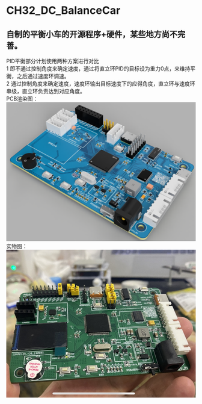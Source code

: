 # CH32_DC_BalanceCar
##  自制的平衡小车的开源程序+硬件，某些地方尚不完善。
PID平衡部分计划使用两种方案进行对比  
1 即不通过控制角度来确定速度，通过将直立环PID的目标设为重力0点，来维持平衡，之后通过速度环调速。  
2 通过控制角度来确定速度，速度环输出目标速度下的应得角度，直立环与速度环串级，直立环负责达到对应角度。  
PCB渲染图：   
![image1](e37d1467-8ae9-48a0-a027-8bc2320a6e66.PNG)   
实物图：   
![image1](85EBB809744193187182705B59EBF972.png)     
